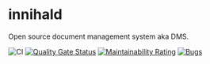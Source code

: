 # innihald
Open source document management system aka DMS.

![CI](https://github.com/Innihald/innihald/workflows/PHP%20-%20Build,%20scan%20and%20test/badge.svg)
[![Quality Gate Status](https://sonarcloud.io/api/project_badges/measure?project=Innihald_innihald&metric=alert_status)](https://sonarcloud.io/dashboard?id=Innihald_innihald)
[![Maintainability Rating](https://sonarcloud.io/api/project_badges/measure?project=Innihald_innihald&metric=sqale_rating)](https://sonarcloud.io/dashboard?id=Innihald_innihald)
[![Bugs](https://sonarcloud.io/api/project_badges/measure?project=Innihald_innihald&metric=bugs)](https://sonarcloud.io/dashboard?id=Innihald_innihald)